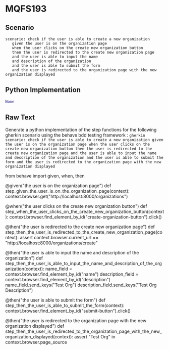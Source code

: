 # MQFS193
## Scenario
```gherkin
scenario: check if the user is able to create a new organization 
   given the user is on the organization page 
   when the user clicks on the create new organization button 
   then the user is redirected to the create new organization page 
   and the user is able to input the name 
   and description of the organization 
   and the user is able to submit the form 
   and the user is redirected to the organization page with the new organization displayed
```


## Python Implementation
```python
None
```


## Raw Text
Generate a python implementation of the step functions for the following gherkin scenario using the behave bdd testing framework : ```gherkin scenario: check if the user is able to create a new organization given the user is on the organization page when the user clicks on the create new organization button then the user is redirected to the create new organization page and the user is able to input the name and description of the organization and the user is able to submit the form and the user is redirected to the organization page with the new organization displayed ```



from behave import given, when, then

@given("the user is on the organization page")
def step_given_the_user_is_on_the_organization_page(context):
    context.browser.get("http://localhost:8000/organizations")

@when("the user clicks on the create new organization button")
def step_when_the_user_clicks_on_the_create_new_organization_button(context):
    context.browser.find_element_by_id("create-organization-button").click()

@then("the user is redirected to the create new organization page")
def step_then_the_user_is_redirected_to_the_create_new_organization_page(context):
    assert context.browser.current_url == "http://localhost:8000/organizations/create"

@then("the user is able to input the name and description of the organization")
def step_then_the_user_is_able_to_input_the_name_and_description_of_the_organization(context):
    name_field = context.browser.find_element_by_id("name")
    description_field = context.browser.find_element_by_id("description")
    name_field.send_keys("Test Org")
    description_field.send_keys("Test Org Description")

@then("the user is able to submit the form")
def step_then_the_user_is_able_to_submit_the_form(context):
    context.browser.find_element_by_id("submit-button").click()

@then("the user is redirected to the organization page with the new organization displayed")
def step_then_the_user_is_redirected_to_the_organization_page_with_the_new_organization_displayed(context):
    assert "Test Org" in context.browser.page_source

